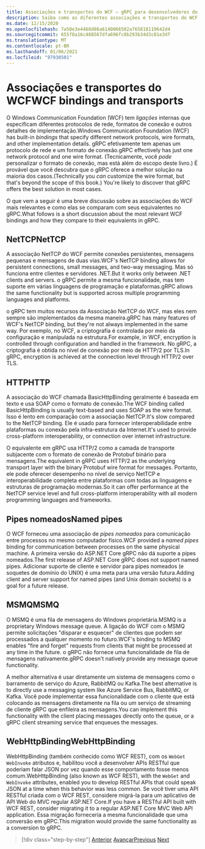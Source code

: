 ```yaml
---
title: Associações e transportes do WCF – gRPC para desenvolvedores do WCF
description: Saiba como as diferentes associações e transportes do WCF se comparam ao gRPC.
ms.date: 12/15/2020
ms.openlocfilehash: 7a50e3e4468d86a6140066502a765818119642d4
ms.sourcegitcommit: 655f8a16c488567dfa696fc0b293b34d3c81e3df
ms.translationtype: MT
ms.contentlocale: pt-BR
ms.lasthandoff: 01/06/2021
ms.locfileid: "97938501"
---
```

# <a name="wcf-bindings-and-transports"></a><span data-ttu-id="3e76f-103">Associações e transportes do WCF</span><span class="sxs-lookup"><span data-stu-id="3e76f-103">WCF bindings and transports</span></span>

<span data-ttu-id="3e76f-104">O Windows Communication Foundation (WCF) tem *ligações* internas que especificam diferentes protocolos de rede, formatos de conexão e outros detalhes de implementação.</span><span class="sxs-lookup"><span data-stu-id="3e76f-104">Windows Communication Foundation (WCF) has built-in *bindings* that specify different network protocols, wire formats, and other implementation details.</span></span> <span data-ttu-id="3e76f-105">gRPC efetivamente tem apenas um protocolo de rede e um formato de conexão.</span><span class="sxs-lookup"><span data-stu-id="3e76f-105">gRPC effectively has just one network protocol and one wire format.</span></span> <span data-ttu-id="3e76f-106">(Tecnicamente, você *pode* personalizar o formato de conexão, mas está além do escopo deste livro.) É provável que você descubra que o gRPC oferece a melhor solução na maioria dos casos.</span><span class="sxs-lookup"><span data-stu-id="3e76f-106">(Technically you *can* customize the wire format, but that's beyond the scope of this book.) You're likely to discover that gRPC offers the best solution in most cases.</span></span>

<span data-ttu-id="3e76f-107">O que vem a seguir é uma breve discussão sobre as associações do WCF mais relevantes e como elas se comparam com seus equivalentes no gRPC.</span><span class="sxs-lookup"><span data-stu-id="3e76f-107">What follows is a short discussion about the most relevant WCF bindings and how they compare to their equivalents in gRPC.</span></span>

## <a name="nettcp"></a><span data-ttu-id="3e76f-108">NetTCP</span><span class="sxs-lookup"><span data-stu-id="3e76f-108">NetTCP</span></span>

<span data-ttu-id="3e76f-109">A associação NetTCP do WCF permite conexões persistentes, mensagens pequenas e mensagens de duas vias.</span><span class="sxs-lookup"><span data-stu-id="3e76f-109">WCF's NetTCP binding allows for persistent connections, small messages, and two-way messaging.</span></span> <span data-ttu-id="3e76f-110">Mas só funciona entre clientes e servidores .NET.</span><span class="sxs-lookup"><span data-stu-id="3e76f-110">But it works only between .NET clients and servers.</span></span> <span data-ttu-id="3e76f-111">o gRPC permite a mesma funcionalidade, mas tem suporte em várias linguagens de programação e plataformas.</span><span class="sxs-lookup"><span data-stu-id="3e76f-111">gRPC allows the same functionality but is supported across multiple programming languages and platforms.</span></span>

<span data-ttu-id="3e76f-112">o gRPC tem muitos recursos da Associação NetTCP do WCF, mas eles nem sempre são implementados da mesma maneira.</span><span class="sxs-lookup"><span data-stu-id="3e76f-112">gRPC has many features of WCF's NetTCP binding, but they're not always implemented in the same way.</span></span> <span data-ttu-id="3e76f-113">Por exemplo, no WCF, a criptografia é controlada por meio da configuração e manipulada na estrutura.</span><span class="sxs-lookup"><span data-stu-id="3e76f-113">For example, in WCF, encryption is controlled through configuration and handled in the framework.</span></span> <span data-ttu-id="3e76f-114">No gRPC, a criptografia é obtida no nível de conexão por meio de HTTP/2 por TLS.</span><span class="sxs-lookup"><span data-stu-id="3e76f-114">In gRPC, encryption is achieved at the connection level through HTTP/2 over TLS.</span></span>

## <a name="http"></a><span data-ttu-id="3e76f-115">HTTP</span><span class="sxs-lookup"><span data-stu-id="3e76f-115">HTTP</span></span>

<span data-ttu-id="3e76f-116">A associação do WCF chamada BasicHttpBinding geralmente é baseada em texto e usa SOAP como o formato de conexão.</span><span class="sxs-lookup"><span data-stu-id="3e76f-116">The WCF binding called BasicHttpBinding is usually text-based and uses SOAP as the wire format.</span></span> <span data-ttu-id="3e76f-117">Isso é lento em comparação com a associação NetTCP.</span><span class="sxs-lookup"><span data-stu-id="3e76f-117">It's slow compared to the NetTCP binding.</span></span> <span data-ttu-id="3e76f-118">Ele é usado para fornecer interoperabilidade entre plataformas ou conexão pela infra-estrutura da Internet.</span><span class="sxs-lookup"><span data-stu-id="3e76f-118">It's used to provide cross-platform interoperability, or connection over internet infrastructure.</span></span>

<span data-ttu-id="3e76f-119">O equivalente em gRPC usa HTTP/2 como a camada de transporte subjacente com o formato de conexão de Protobuf binário para mensagens.</span><span class="sxs-lookup"><span data-stu-id="3e76f-119">The equivalent in gRPC uses HTTP/2 as the underlying transport layer with the binary Protobuf wire format for messages.</span></span> <span data-ttu-id="3e76f-120">Portanto, ele pode oferecer desempenho no nível de serviço NetTCP e interoperabilidade completa entre plataformas com todas as linguagens e estruturas de programação modernas.</span><span class="sxs-lookup"><span data-stu-id="3e76f-120">So it can offer performance at the NetTCP service level and full cross-platform interoperability with all modern programming languages and frameworks.</span></span>

## <a name="named-pipes"></a><span data-ttu-id="3e76f-121">Pipes nomeados</span><span class="sxs-lookup"><span data-stu-id="3e76f-121">Named pipes</span></span>

<span data-ttu-id="3e76f-122">O WCF forneceu uma associação de *pipes nomeados* para comunicação entre processos no mesmo computador físico.</span><span class="sxs-lookup"><span data-stu-id="3e76f-122">WCF provided a *named pipes* binding for communication between processes on the same physical machine.</span></span> <span data-ttu-id="3e76f-123">A primeira versão do ASP.NET Core gRPC não dá suporte a pipes nomeados.</span><span class="sxs-lookup"><span data-stu-id="3e76f-123">The first release of ASP.NET Core gRPC does not support named pipes.</span></span> <span data-ttu-id="3e76f-124">Adicionar suporte de cliente e servidor para pipes nomeados (e soquetes de domínio do UNIX) é uma meta para uma versão futura.</span><span class="sxs-lookup"><span data-stu-id="3e76f-124">Adding client and server support for named pipes (and Unix domain sockets) is a goal for a future release.</span></span>

## <a name="msmq"></a><span data-ttu-id="3e76f-125">MSMQ</span><span class="sxs-lookup"><span data-stu-id="3e76f-125">MSMQ</span></span>

<span data-ttu-id="3e76f-126">O MSMQ é uma fila de mensagens do Windows proprietária.</span><span class="sxs-lookup"><span data-stu-id="3e76f-126">MSMQ is a proprietary Windows message queue.</span></span> <span data-ttu-id="3e76f-127">A ligação do WCF com o MSMQ permite solicitações "disparar e esquecer" de clientes que podem ser processados a qualquer momento no futuro.</span><span class="sxs-lookup"><span data-stu-id="3e76f-127">WCF's binding to MSMQ enables "fire and forget" requests from clients that might be processed at any time in the future.</span></span> <span data-ttu-id="3e76f-128">o gRPC não fornece uma funcionalidade de fila de mensagens nativamente.</span><span class="sxs-lookup"><span data-stu-id="3e76f-128">gRPC doesn't natively provide any message queue functionality.</span></span>

<span data-ttu-id="3e76f-129">A melhor alternativa é usar diretamente um sistema de mensagens como o barramento de serviço do Azure, RabbitMQ ou Kafka.</span><span class="sxs-lookup"><span data-stu-id="3e76f-129">The best alternative is to directly use a messaging system like Azure Service Bus, RabbitMQ, or Kafka.</span></span> <span data-ttu-id="3e76f-130">Você pode implementar essa funcionalidade com o cliente que está colocando as mensagens diretamente na fila ou um serviço de streaming de cliente gRPC que enfileira as mensagens.</span><span class="sxs-lookup"><span data-stu-id="3e76f-130">You can implement this functionality with the client placing messages directly onto the queue, or a gRPC client streaming service that enqueues the messages.</span></span>

## <a name="webhttpbinding"></a><span data-ttu-id="3e76f-131">WebHttpBinding</span><span class="sxs-lookup"><span data-stu-id="3e76f-131">WebHttpBinding</span></span>

<span data-ttu-id="3e76f-132">WebHttpBinding (também conhecido como WCF REST), com os `WebGet` `WebInvoke` atributos e, habilitou você a desenvolver APIs RESTful que poderiam falar JSON por vez quando esse comportamento fosse menos comum.</span><span class="sxs-lookup"><span data-stu-id="3e76f-132">WebHttpBinding (also known as WCF REST), with the `WebGet` and `WebInvoke` attributes, enabled you to develop RESTful APIs that could speak JSON at a time when this behavior was less common.</span></span> <span data-ttu-id="3e76f-133">Se você tiver uma API RESTful criada com o WCF REST, considere migrá-la para um aplicativo de API Web do MVC regular ASP.NET Core.</span><span class="sxs-lookup"><span data-stu-id="3e76f-133">If you have a RESTful API built with WCF REST, consider migrating it to a regular ASP.NET Core MVC Web API application.</span></span> <span data-ttu-id="3e76f-134">Essa migração forneceria a mesma funcionalidade que uma conversão em gRPC.</span><span class="sxs-lookup"><span data-stu-id="3e76f-134">This migration would provide the same functionality as a conversion to gRPC.</span></span>

>[!div class="step-by-step"]
><span data-ttu-id="3e76f-135">[Anterior](wcf-endpoints-grpc-methods.md) 
> [Avançar](rpc-types.md)</span><span class="sxs-lookup"><span data-stu-id="3e76f-135">[Previous](wcf-endpoints-grpc-methods.md)
[Next](rpc-types.md)</span></span>

